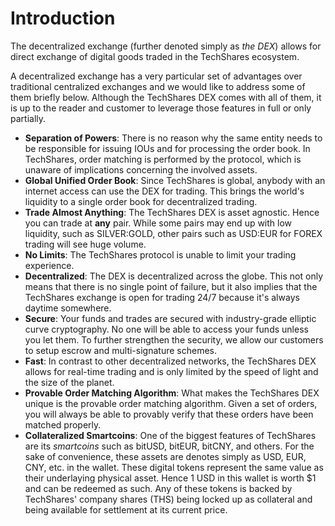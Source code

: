# Introduction

The decentralized exchange (further denoted simply as *the DEX*) allows for
direct exchange of digital goods traded in the TechShares ecosystem.

A decentralized exchange has a very particular set of advantages over
traditional centralized exchanges and we would like to address some of them
briefly below. Although the TechShares DEX comes with all of them, it is up to
the reader and customer to leverage those features in full or only partially.

* **Separation of Powers**: 
  There is no reason why the same entity needs to be responsible for
  issuing IOUs and for processing the order book. In TechShares, order matching
  is performed by the protocol, which is unaware of implications concerning the
  involved assets.
* **Global Unified Order Book**:
  Since TechShares is global, anybody with an internet access can use the DEX for
  trading. This brings the world's liquidity to a single order book for
  decentralized trading.
* **Trade Almost Anything**:
  The TechShares DEX is asset agnostic. Hence you can trade at **any** pair.
  While some pairs may end up with low liquidity, such as SILVER:GOLD, other
  pairs such as USD:EUR for FOREX trading will see huge volume.
* **No Limits**:
  The TechShares protocol is unable to limit your trading experience.
* **Decentralized**:
  The DEX is decentralized across the globe. This not only means that there is
  no single point of failure, but it also implies that the TechShares exchange is
  open for trading 24/7 because it's always daytime somewhere.
* **Secure**:
  Your funds and trades are secured with industry-grade elliptic curve
  cryptography. No one will be able to access your funds unless you let them. To
  further strengthen the security, we allow our customers to setup escrow and
  multi-signature schemes.
* **Fast**:
  In contrast to other decentralized networks, the TechShares DEX allows for
  real-time trading and is only limited by the speed of light and the size of
  the planet.
* **Provable Order Matching Algorithm**:
  What makes the TechShares DEX unique is the provable order matching algorithm.
  Given a set of orders, you will always be able to provably verify that these
  orders have been matched properly.
* **Collateralized Smartcoins**:
  One of the biggest features of TechShares are its *smartcoins* such as bitUSD,
  bitEUR, bitCNY, and others. For the sake of convenience, these assets are
  denotes simply as USD, EUR, CNY, etc. in the wallet. These digital tokens
  represent the same value as their underlaying physical asset. Hence 1 USD in
  this wallet is worth $1 and can be redeemed as such. Any of these tokens is
  backed by TechShares' company shares (THS) being locked up as collateral and
  being available for settlement at its current price.
